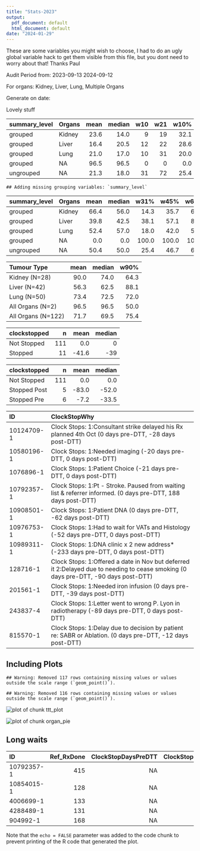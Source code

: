 ```yaml
---
title: "Stats-2023"
output:
  pdf_document: default
  html_document: default
date: "2024-01-29"
---
```





These are some variables you might wish to choose, I had to do an ugly global variable hack to get them visible from this file, but you dont need to worry about that! Thanks Paul

Audit Period from:
2023-09-13
2024-09-12

For organs:
Kidney, Liver, Lung, Multiple Organs

Generate on date:
<!--html_preserve--><div id="out42ba040e05eee651" class="shiny-text-output"></div><!--/html_preserve-->

Lovely stuff


<table class="table" style="margin-left: auto; margin-right: auto;">
 <thead>
  <tr>
   <th style="text-align:left;"> summary_level </th>
   <th style="text-align:left;"> Organs </th>
   <th style="text-align:right;"> mean </th>
   <th style="text-align:right;"> median </th>
   <th style="text-align:right;"> w10 </th>
   <th style="text-align:right;"> w21 </th>
   <th style="text-align:right;"> w10% </th>
   <th style="text-align:right;"> w21% </th>
   <th style="text-align:right;"> n </th>
  </tr>
 </thead>
<tbody>
  <tr>
   <td style="text-align:left;"> grouped </td>
   <td style="text-align:left;"> Kidney </td>
   <td style="text-align:right;"> 23.6 </td>
   <td style="text-align:right;"> 14.0 </td>
   <td style="text-align:right;"> 9 </td>
   <td style="text-align:right;"> 19 </td>
   <td style="text-align:right;"> 32.1 </td>
   <td style="text-align:right;"> 67.9 </td>
   <td style="text-align:right;"> 28 </td>
  </tr>
  <tr>
   <td style="text-align:left;"> grouped </td>
   <td style="text-align:left;"> Liver </td>
   <td style="text-align:right;"> 16.4 </td>
   <td style="text-align:right;"> 20.5 </td>
   <td style="text-align:right;"> 12 </td>
   <td style="text-align:right;"> 22 </td>
   <td style="text-align:right;"> 28.6 </td>
   <td style="text-align:right;"> 52.4 </td>
   <td style="text-align:right;"> 42 </td>
  </tr>
  <tr>
   <td style="text-align:left;"> grouped </td>
   <td style="text-align:left;"> Lung </td>
   <td style="text-align:right;"> 21.0 </td>
   <td style="text-align:right;"> 17.0 </td>
   <td style="text-align:right;"> 10 </td>
   <td style="text-align:right;"> 31 </td>
   <td style="text-align:right;"> 20.0 </td>
   <td style="text-align:right;"> 62.0 </td>
   <td style="text-align:right;"> 50 </td>
  </tr>
  <tr>
   <td style="text-align:left;"> grouped </td>
   <td style="text-align:left;"> NA </td>
   <td style="text-align:right;"> 96.5 </td>
   <td style="text-align:right;"> 96.5 </td>
   <td style="text-align:right;"> 0 </td>
   <td style="text-align:right;"> 0 </td>
   <td style="text-align:right;"> 0.0 </td>
   <td style="text-align:right;"> 0.0 </td>
   <td style="text-align:right;"> 2 </td>
  </tr>
  <tr>
   <td style="text-align:left;"> ungrouped </td>
   <td style="text-align:left;"> NA </td>
   <td style="text-align:right;"> 21.3 </td>
   <td style="text-align:right;"> 18.0 </td>
   <td style="text-align:right;"> 31 </td>
   <td style="text-align:right;"> 72 </td>
   <td style="text-align:right;"> 25.4 </td>
   <td style="text-align:right;"> 59.0 </td>
   <td style="text-align:right;"> 122 </td>
  </tr>
</tbody>
</table>


```
## Adding missing grouping variables: `summary_level`
```

<table class="table" style="margin-left: auto; margin-right: auto;">
 <thead>
  <tr>
   <th style="text-align:left;"> summary_level </th>
   <th style="text-align:left;"> Organs </th>
   <th style="text-align:right;"> mean </th>
   <th style="text-align:right;"> median </th>
   <th style="text-align:right;"> w31% </th>
   <th style="text-align:right;"> w45% </th>
   <th style="text-align:right;"> w60% </th>
   <th style="text-align:right;"> n </th>
  </tr>
 </thead>
<tbody>
  <tr>
   <td style="text-align:left;"> grouped </td>
   <td style="text-align:left;"> Kidney </td>
   <td style="text-align:right;"> 66.4 </td>
   <td style="text-align:right;"> 56.0 </td>
   <td style="text-align:right;"> 14.3 </td>
   <td style="text-align:right;"> 35.7 </td>
   <td style="text-align:right;"> 60.7 </td>
   <td style="text-align:right;"> 28 </td>
  </tr>
  <tr>
   <td style="text-align:left;"> grouped </td>
   <td style="text-align:left;"> Liver </td>
   <td style="text-align:right;"> 39.8 </td>
   <td style="text-align:right;"> 42.5 </td>
   <td style="text-align:right;"> 38.1 </td>
   <td style="text-align:right;"> 57.1 </td>
   <td style="text-align:right;"> 83.3 </td>
   <td style="text-align:right;"> 42 </td>
  </tr>
  <tr>
   <td style="text-align:left;"> grouped </td>
   <td style="text-align:left;"> Lung </td>
   <td style="text-align:right;"> 52.4 </td>
   <td style="text-align:right;"> 57.0 </td>
   <td style="text-align:right;"> 18.0 </td>
   <td style="text-align:right;"> 42.0 </td>
   <td style="text-align:right;"> 56.0 </td>
   <td style="text-align:right;"> 50 </td>
  </tr>
  <tr>
   <td style="text-align:left;"> grouped </td>
   <td style="text-align:left;"> NA </td>
   <td style="text-align:right;"> 0.0 </td>
   <td style="text-align:right;"> 0.0 </td>
   <td style="text-align:right;"> 100.0 </td>
   <td style="text-align:right;"> 100.0 </td>
   <td style="text-align:right;"> 100.0 </td>
   <td style="text-align:right;"> 2 </td>
  </tr>
  <tr>
   <td style="text-align:left;"> ungrouped </td>
   <td style="text-align:left;"> NA </td>
   <td style="text-align:right;"> 50.4 </td>
   <td style="text-align:right;"> 50.0 </td>
   <td style="text-align:right;"> 25.4 </td>
   <td style="text-align:right;"> 46.7 </td>
   <td style="text-align:right;"> 67.2 </td>
   <td style="text-align:right;"> 122 </td>
  </tr>
</tbody>
</table>

<table class="table" style="margin-left: auto; margin-right: auto;">
 <thead>
  <tr>
   <th style="text-align:left;"> Tumour Type </th>
   <th style="text-align:right;"> mean </th>
   <th style="text-align:right;"> median </th>
   <th style="text-align:right;"> w90% </th>
  </tr>
 </thead>
<tbody>
  <tr>
   <td style="text-align:left;"> Kidney (N=28) </td>
   <td style="text-align:right;"> 90.0 </td>
   <td style="text-align:right;"> 74.0 </td>
   <td style="text-align:right;"> 64.3 </td>
  </tr>
  <tr>
   <td style="text-align:left;"> Liver (N=42) </td>
   <td style="text-align:right;"> 56.3 </td>
   <td style="text-align:right;"> 62.5 </td>
   <td style="text-align:right;"> 88.1 </td>
  </tr>
  <tr>
   <td style="text-align:left;"> Lung (N=50) </td>
   <td style="text-align:right;"> 73.4 </td>
   <td style="text-align:right;"> 72.5 </td>
   <td style="text-align:right;"> 72.0 </td>
  </tr>
  <tr>
   <td style="text-align:left;"> All Organs (N=2) </td>
   <td style="text-align:right;"> 96.5 </td>
   <td style="text-align:right;"> 96.5 </td>
   <td style="text-align:right;"> 50.0 </td>
  </tr>
  <tr>
   <td style="text-align:left;"> All Organs (N=122) </td>
   <td style="text-align:right;"> 71.7 </td>
   <td style="text-align:right;"> 69.5 </td>
   <td style="text-align:right;"> 75.4 </td>
  </tr>
</tbody>
</table>


<table class="table" style="margin-left: auto; margin-right: auto;">
 <thead>
  <tr>
   <th style="text-align:left;"> clockstopped </th>
   <th style="text-align:right;"> n </th>
   <th style="text-align:right;"> mean </th>
   <th style="text-align:right;"> median </th>
  </tr>
 </thead>
<tbody>
  <tr>
   <td style="text-align:left;"> Not Stopped </td>
   <td style="text-align:right;"> 111 </td>
   <td style="text-align:right;"> 0.0 </td>
   <td style="text-align:right;"> 0 </td>
  </tr>
  <tr>
   <td style="text-align:left;"> Stopped </td>
   <td style="text-align:right;"> 11 </td>
   <td style="text-align:right;"> -41.6 </td>
   <td style="text-align:right;"> -39 </td>
  </tr>
</tbody>
</table>


<table class="table" style="margin-left: auto; margin-right: auto;">
 <thead>
  <tr>
   <th style="text-align:left;"> clockstopped </th>
   <th style="text-align:right;"> n </th>
   <th style="text-align:right;"> mean </th>
   <th style="text-align:right;"> median </th>
  </tr>
 </thead>
<tbody>
  <tr>
   <td style="text-align:left;"> Not Stopped </td>
   <td style="text-align:right;"> 111 </td>
   <td style="text-align:right;"> 0.0 </td>
   <td style="text-align:right;"> 0.0 </td>
  </tr>
  <tr>
   <td style="text-align:left;"> Stopped Post </td>
   <td style="text-align:right;"> 5 </td>
   <td style="text-align:right;"> -83.0 </td>
   <td style="text-align:right;"> -52.0 </td>
  </tr>
  <tr>
   <td style="text-align:left;"> Stopped Pre </td>
   <td style="text-align:right;"> 6 </td>
   <td style="text-align:right;"> -7.2 </td>
   <td style="text-align:right;"> -33.5 </td>
  </tr>
</tbody>
</table>


<table class="table" style="margin-left: auto; margin-right: auto;">
 <thead>
  <tr>
   <th style="text-align:left;"> ID </th>
   <th style="text-align:left;"> ClockStopWhy </th>
  </tr>
 </thead>
<tbody>
  <tr>
   <td style="text-align:left;"> 10124709-1 </td>
   <td style="text-align:left;"> Clock Stops: 1:Consultant strike delayed his Rx planned 4th Oct (0 days pre-DTT, -28 days post-DTT) </td>
  </tr>
  <tr>
   <td style="text-align:left;"> 10580196-1 </td>
   <td style="text-align:left;"> Clock Stops: 1:Needed imaging (-20 days pre-DTT, 0 days post-DTT) </td>
  </tr>
  <tr>
   <td style="text-align:left;"> 1076896-1 </td>
   <td style="text-align:left;"> Clock Stops: 1:Patient Choice (-21 days pre-DTT, 0 days post-DTT) </td>
  </tr>
  <tr>
   <td style="text-align:left;"> 10792357-1 </td>
   <td style="text-align:left;"> Clock Stops: 1:Pt - Stroke.  Paused from waiting list &amp; referrer informed.  (0 days pre-DTT, 188 days post-DTT) </td>
  </tr>
  <tr>
   <td style="text-align:left;"> 10908501-1 </td>
   <td style="text-align:left;"> Clock Stops: 1:Patient DNA (0 days pre-DTT, -62 days post-DTT) </td>
  </tr>
  <tr>
   <td style="text-align:left;"> 10976753-1 </td>
   <td style="text-align:left;"> Clock Stops: 1:Had to wait for VATs and Histology (-52 days pre-DTT, 0 days post-DTT) </td>
  </tr>
  <tr>
   <td style="text-align:left;"> 10989311-1 </td>
   <td style="text-align:left;"> Clock Stops: 1:DNA clinic x 2 new address* (-233 days pre-DTT, 0 days post-DTT) </td>
  </tr>
  <tr>
   <td style="text-align:left;"> 128716-1 </td>
   <td style="text-align:left;"> Clock Stops: 1:Offered a date in Nov but deferred it 2:Delayed due to needing to cease smoking (0 days pre-DTT, -90 days post-DTT) </td>
  </tr>
  <tr>
   <td style="text-align:left;"> 201561-1 </td>
   <td style="text-align:left;"> Clock Stops: 1:Needed iron infusion (0 days pre-DTT, -39 days post-DTT) </td>
  </tr>
  <tr>
   <td style="text-align:left;"> 243837-4 </td>
   <td style="text-align:left;"> Clock Stops: 1:Letter went to wrong P. Lyon in radiotherapy (-89 days pre-DTT, 0 days post-DTT) </td>
  </tr>
  <tr>
   <td style="text-align:left;"> 815570-1 </td>
   <td style="text-align:left;"> Clock Stops: 1:Delay due to decision by patient re: SABR or Ablation. (0 days pre-DTT, -12 days post-DTT) </td>
  </tr>
</tbody>
</table>


## Including Plots



```
## Warning: Removed 117 rows containing missing values or values outside the scale range (`geom_point()`).
```

```
## Warning: Removed 116 rows containing missing values or values outside the scale range (`geom_point()`).
```

![plot of chunk ttt_plot](figure/ttt_plot-1.png)

![plot of chunk organ_pie](figure/organ_pie-1.png)

## Long waits


<table class="table" style="margin-left: auto; margin-right: auto;">
 <thead>
  <tr>
   <th style="text-align:left;"> ID </th>
   <th style="text-align:right;"> Ref_RxDone </th>
   <th style="text-align:right;"> ClockStopDaysPreDTT </th>
   <th style="text-align:right;"> ClockStopDaysPostDTT </th>
  </tr>
 </thead>
<tbody>
  <tr>
   <td style="text-align:left;"> 10792357-1 </td>
   <td style="text-align:right;"> 415 </td>
   <td style="text-align:right;"> NA </td>
   <td style="text-align:right;"> 188 </td>
  </tr>
  <tr>
   <td style="text-align:left;"> 10854015-1 </td>
   <td style="text-align:right;"> 128 </td>
   <td style="text-align:right;"> NA </td>
   <td style="text-align:right;"> NA </td>
  </tr>
  <tr>
   <td style="text-align:left;"> 4006699-1 </td>
   <td style="text-align:right;"> 133 </td>
   <td style="text-align:right;"> NA </td>
   <td style="text-align:right;"> NA </td>
  </tr>
  <tr>
   <td style="text-align:left;"> 4288489-1 </td>
   <td style="text-align:right;"> 131 </td>
   <td style="text-align:right;"> NA </td>
   <td style="text-align:right;"> NA </td>
  </tr>
  <tr>
   <td style="text-align:left;"> 904992-1 </td>
   <td style="text-align:right;"> 168 </td>
   <td style="text-align:right;"> NA </td>
   <td style="text-align:right;"> NA </td>
  </tr>
</tbody>
</table>

Note that the `echo = FALSE` parameter was added to the code chunk to prevent printing of the R code that generated the plot.
